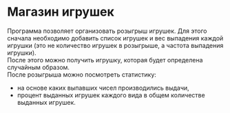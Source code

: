 # Магазин игрушек

Программа позволяет организовать розыгрыш игрушек. 
Для этого сначала необходимо добавить список игрушек
и вес выпадения каждой игрушки 
(это не количество игрушек в розыгрыше, а частота выпадения игрушки).  
После этого можно получить игрушку, которая будет определена случайным образом.  
После розыгрыша можно посмотреть статистику:
- на основе каких выпавших чисел производились выдачи,
- процент выданных игрушек каждого вида в общем количестве выданных игрушек.
